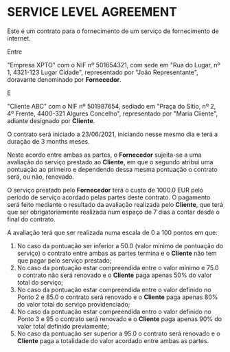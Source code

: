 #  SERVICE LEVEL AGREEMENT

Este é um contrato para o fornecimento de um serviço de fornecimento de internet.

Entre

"Empresa XPTO" com o NIF nº 501654321, com sede em "Rua do Lugar, nº 1, 4321-123 Lugar Cidade", representado por "João Representante", doravante denominado por **Fornecedor**.

E

"Cliente ABC" com o NIF nº 501987654, sediado em "Praça do Sítio, nº 2, 4º Frente, 4400-321 Algures Concelho", representado por "Maria Cliente", adiante designado por **Cliente**.

O contrato será iniciado a 23/06/2021, iniciando nesse mesmo dia e terá a duração de 3 months meses.

Neste acordo entre ambas as partes, o **Fornecedor** sujeita-se a uma avaliação do serviço prestado ao **Cliente**, em que o segundo atribui uma pontuação ao primeiro e dependendo dessa mesma pontuação o contrato será, ou não, renovado.

O serviço prestado pelo **Fornecedor** terá o custo de 1000.0 EUR pelo período de serviço acordado pelas partes deste contrato. O pagamento será feito mediante o resultado da avaliação realizada pelo **Cliente**, que terá que ser obrigatoriamente realizada num espaço de 7 dias a contar desde o final do contrato.

A avaliação terá que ser realizada numa escala de 0 a 100 pontos em que:

1. No caso da pontuação ser inferior a 50.0 (valor mínimo de pontuação do serviço) o contrato entre ambas as partes termina e o **Cliente** não tem que pagar pelo serviço prestado;
2. No caso da pontuação estar compreendida entre o valor mínimo e 75.0 o contrato não será renovado e o **Cliente** paga apenas 50% do valor total do serviço;
3. No caso da pontuação estar compreendida entre o valor definido no Ponto 2 e 85.0 o contrato será renovado e o **Cliente** paga apenas 80% do valor total do serviço providenciado;
4. No caso da pontuação estar compreendida entro o valor definido no Ponto 3 e 95 o contrato será renovado e o **Cliente** paga apenas 90% do valor total definido previamente;
5. No caso da pontuação ser superior a 95.0 o contrato será renovado e o **Cliente** paga a totalidade do valor acordado entre ambas as partes.


